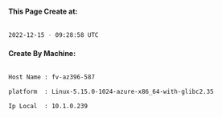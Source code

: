 
   
#### This Page Create at:

```bash

2022-12-15 - 09:28:58 UTC

```

#### Create By Machine:

```bash

Host Name : fv-az396-587

platform  : Linux-5.15.0-1024-azure-x86_64-with-glibc2.35

Ip Local  : 10.1.0.239

```

